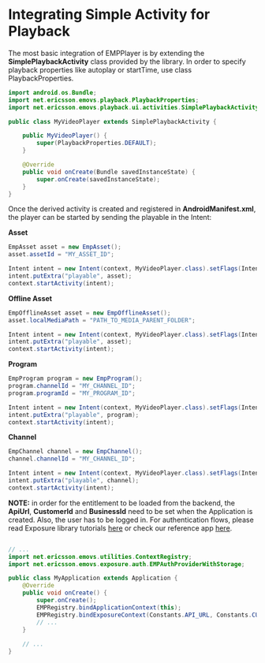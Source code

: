 # Integrating Simple Activity for Playback

The most basic integration of EMPPlayer is by extending the **SimplePlaybackActivity** class provided by the library.
In order to specify playback properties like autoplay or startTime, use class PlaybackProperties.
 
```java
import android.os.Bundle;
import net.ericsson.emovs.playback.PlaybackProperties;
import net.ericsson.emovs.playback.ui.activities.SimplePlaybackActivity;

public class MyVideoPlayer extends SimplePlaybackActivity {

    public MyVideoPlayer() {
        super(PlaybackProperties.DEFAULT);
    }

    @Override
    public void onCreate(Bundle savedInstanceState) {
        super.onCreate(savedInstanceState);
    }
}
```

Once the derived activity is created and registered in **AndroidManifest.xml**, the player can be started by sending the playable in the Intent:

**Asset**

```java
EmpAsset asset = new EmpAsset();
asset.assetId = "MY_ASSET_ID";

Intent intent = new Intent(context, MyVideoPlayer.class).setFlags(Intent.FLAG_ACTIVITY_NEW_TASK);
intent.putExtra("playable", asset);
context.startActivity(intent);
```

**Offline Asset**

```java
EmpOfflineAsset asset = new EmpOfflineAsset();
asset.localMediaPath = "PATH_TO_MEDIA_PARENT_FOLDER";

Intent intent = new Intent(context, MyVideoPlayer.class).setFlags(Intent.FLAG_ACTIVITY_NEW_TASK);
intent.putExtra("playable", asset);
context.startActivity(intent);
```

**Program**

```java
EmpProgram program = new EmpProgram();
program.channelId = "MY_CHANNEL_ID";
program.programId = "MY_PROGRAM_ID";

Intent intent = new Intent(context, MyVideoPlayer.class).setFlags(Intent.FLAG_ACTIVITY_NEW_TASK);
intent.putExtra("playable", program);
context.startActivity(intent);
```

**Channel**

```java
EmpChannel channel = new EmpChannel();
channel.channelId = "MY_CHANNEL_ID";

Intent intent = new Intent(context, MyVideoPlayer.class).setFlags(Intent.FLAG_ACTIVITY_NEW_TASK);
intent.putExtra("playable", channel);
context.startActivity(intent);
```

**NOTE:** in order for the entitlement to be loaded from the backend, the **ApiUrl**, **CustomerId** and **BusinessId** need to be set when the Application is created. 
Also, the user has to be logged in. For authentication flows, please read Exposure library tutorials [here](https://github.com/EricssonBroadcastServices/AndroidClientExposure/tree/master/tutorials) or check our reference app [here](https://github.com/EricssonBroadcastServices/AndroidClientReferenceApp). 

```java

// ...
import net.ericsson.emovs.utilities.ContextRegistry;
import net.ericsson.emovs.exposure.auth.EMPAuthProviderWithStorage;

public class MyApplication extends Application {
    @Override
    public void onCreate() {
        super.onCreate();
        EMPRegistry.bindApplicationContext(this);
        EMPRegistry.bindExposureContext(Constants.API_URL, Constants.CUSTOMER, Constants.BUSSINESS_UNIT);
		// ...
	}
	
	// ...
}
```